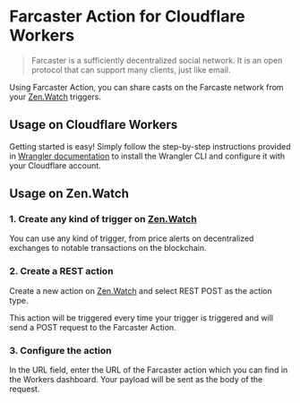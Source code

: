 # Farcaster Action for Cloudflare Workers

> Farcaster is a sufficiently decentralized social network. It is an open protocol that can support many clients, just like email.

Using Farcaster Action, you can share casts on the Farcaste network from your [Zen.Watch](https://zen.watch) triggers.

## Usage on Cloudflare Workers

Getting started is easy! Simply follow the step-by-step instructions provided in [Wrangler documentation](https://developers.cloudflare.com/workers/wrangler/commands/) to install the Wrangler CLI and configure it with your Cloudflare account.

## Usage on Zen.Watch

### 1. Create any kind of trigger on [Zen.Watch](https://zen.watch)

You can use any kind of trigger, from price alerts on decentralized exchanges to notable transactions on the blockchain.

### 2. Create a REST action

Create a new action on [Zen.Watch](https://zen.watch) and select REST POST as the action type.

This action will be triggered every time your trigger is triggered and will send a POST request to the Farcaster Action.

### 3. Configure the action

In the URL field, enter the URL of the Farcaster action which you can find in the Workers dashboard. Your payload will be sent as the body of the request.

